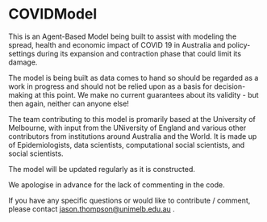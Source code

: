 # COVIDModel

This is an Agent-Based Model being built to assist with modeling the spread, health and economic impact of COVID 19 in Australia and policy-settings during its expansion and contraction phase that could limit its damage.

The model is being built as data comes to hand so should be regarded as a work in progress and should not be relied upon as a basis for decision-making at this point. We make no current guarantees about its validity - but then again, neither can anyone else!

The team contributing to this model is promarily based at the University of Melbourne, with input from the UNiversity of England and various other contributors from institutions around Australia and the World. It is made up of Epidemiologists, data scientists, computational social scientists, and social scientists. 

The model will be updated regularly as it is constructed. 

We apologise in advance for the lack of commenting in the code.

If you have any specific questions or would like to contribute / comment, please contact jason.thompson@unimelb.edu.au .
